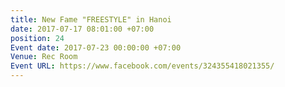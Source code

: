 ```yaml
---
title: New Fame "FREESTYLE" in Hanoi
date: 2017-07-17 08:01:00 +07:00
position: 24
Event date: 2017-07-23 00:00:00 +07:00
Venue: Rec Room
Event URL: https://www.facebook.com/events/324355418021355/
---
```


